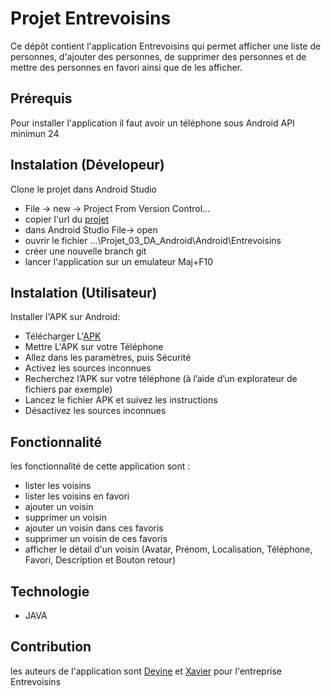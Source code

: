 # Projet Entrevoisins

Ce dépôt contient l'application Entrevoisins qui permet afficher une liste de personnes, d'ajouter des personnes, de supprimer des personnes et de mettre des personnes en favori ainsi que de les afficher.

## Prérequis
Pour installer l'application il faut avoir un téléphone sous Android 
API minimun 24

## Instalation (Dévelopeur)
Clone le projet dans Android Studio 
- File -> new -> Project From Version Control...
- copier l'url du [projet](https://github.com/Xaice01/Projet_03_DA_Android.git)
- dans Android Studio File-> open
- ouvrir le fichier ...\Projet_03_DA_Android\Android\Entrevoisins
- créer une nouvelle branch git
- lancer l'application sur un emulateur Maj+F10

## Instalation (Utilisateur)
Installer l'APK sur Android:
- Télécharger L'[APK](https://github.com/Xaice01/Projet_03_DA_Android/blob/master/Entrevoisins.apk) 
- Mettre L'APK sur votre Téléphone
- Allez dans les paramètres, puis Sécurité
- Activez les sources inconnues
- Recherchez l’APK sur votre téléphone (à l’aide d’un explorateur de fichiers par exemple)
- Lancez le fichier APK et suivez les instructions
- Désactivez les sources inconnues


## Fonctionnalité
les fonctionnalité de cette application sont :
- lister les voisins
- lister les voisins en favori
- ajouter un voisin
- supprimer un voisin
- ajouter un voisin dans ces favoris
- supprimer un voisin de ces favoris 
- afficher le détail d'un voisin (Avatar, Prénom, Localisation, Téléphone, Favori, Description et Bouton retour)

## Technologie
- JAVA


## Contribution 

les auteurs de l'application sont [Deyine](https://github.com/Deyine) et [Xavier](https://github.com/Xaice01)
pour l'entreprise Entrevoisins



